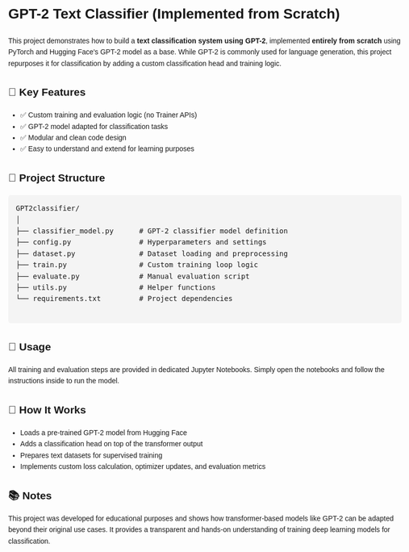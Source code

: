 <!DOCTYPE html>
<html lang="en">
<head>
  <meta charset="UTF-8">
  <title>GPT-2 Text Classifier</title>
  <style>
    body {
      font-family: Arial, sans-serif;
      margin: 40px;
      line-height: 1.6;
      max-width: 900px;
    }
    code {
      background-color: #f4f4f4;
      padding: 2px 4px;
      border-radius: 4px;
    }
    pre {
      background-color: #f4f4f4;
      padding: 15px;
      border-radius: 5px;
      overflow-x: auto;
    }
  </style>
</head>
<body>

  <h1>GPT-2 Text Classifier (Implemented from Scratch)</h1>

  <p>
    This project demonstrates how to build a <strong>text classification system using GPT-2</strong>,
    implemented <strong>entirely from scratch</strong> using PyTorch and Hugging Face's GPT-2 model as a base.
    While GPT-2 is commonly used for language generation, this project repurposes it for classification
    by adding a custom classification head and training logic.
  </p>

  <h2>📌 Key Features</h2>
  <ul>
    <li>✅ Custom training and evaluation logic (no Trainer APIs)</li>
    <li>✅ GPT-2 model adapted for classification tasks</li>
    <li>✅ Modular and clean code design</li>
    <li>✅ Easy to understand and extend for learning purposes</li>
  </ul>

  <h2>📁 Project Structure</h2>
  <pre>
GPT2classifier/
│
├── classifier_model.py      # GPT-2 classifier model definition
├── config.py                # Hyperparameters and settings
├── dataset.py               # Dataset loading and preprocessing
├── train.py                 # Custom training loop logic
├── evaluate.py              # Manual evaluation script
├── utils.py                 # Helper functions
└── requirements.txt         # Project dependencies
  </pre>

  <h2>📓 Usage</h2>
  <p>
    All training and evaluation steps are provided in dedicated Jupyter Notebooks.
    Simply open the notebooks and follow the instructions inside to run the model.
  </p>

  <h2>🧠 How It Works</h2>
  <ul>
    <li>Loads a pre-trained GPT-2 model from Hugging Face</li>
    <li>Adds a classification head on top of the transformer output</li>
    <li>Prepares text datasets for supervised training</li>
    <li>Implements custom loss calculation, optimizer updates, and evaluation metrics</li>
  </ul>

  <h2>📚 Notes</h2>
  <p>
    This project was developed for educational purposes and shows how transformer-based models like GPT-2
    can be adapted beyond their original use cases. It provides a transparent and hands-on understanding of training deep learning models for classification.
  </p>

</body>
</html>
